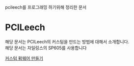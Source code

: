 pcileech를 프로그래밍 하기위해 정리한 문서

# PCILeech 
  해당 문서는 PCILeech의 커스텀을 만드는 방법에 대해서 소개합니다.  
  해당 문서는 자일링스의 SP605를 사용합니다
  
  [커스텀 펌웨어 만들기](https://github.com/shlifedev/MyCustomFirmware/blob/master/CustomFirmware.md)
